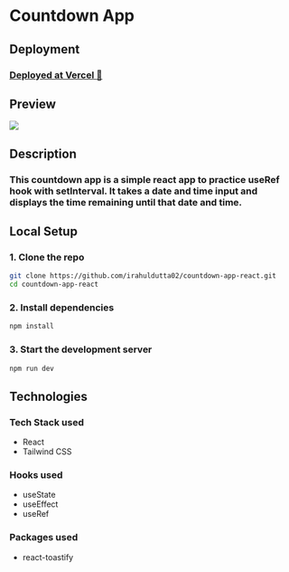 # Countdown App

## Deployment

### [Deployed at Vercel 🔗](https://countdown-app-react-six.vercel.app/)

## Preview

![](https://i.postimg.cc/bY9dpzvR/output.png)

## Description

### This countdown app is a simple react app to practice useRef hook with setInterval. It takes a date and time input and displays the time remaining until that date and time.

## Local Setup

### 1. Clone the repo

```bash
git clone https://github.com/irahuldutta02/countdown-app-react.git
cd countdown-app-react
```

### 2. Install dependencies

```bash
npm install
```

### 3. Start the development server

```bash
npm run dev
```

## Technologies

### Tech Stack used
- React
- Tailwind CSS

### Hooks used
- useState
- useEffect
- useRef

### Packages used
- react-toastify
